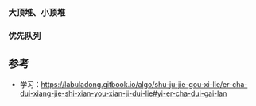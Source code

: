 
### 大顶堆、小顶堆

### 优先队列



## 参考
- 学习：https://labuladong.gitbook.io/algo/shu-ju-jie-gou-xi-lie/er-cha-dui-xiang-jie-shi-xian-you-xian-ji-dui-lie#yi-er-cha-dui-gai-lan


